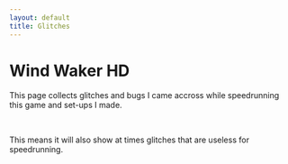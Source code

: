```yaml
---
layout: default
title: Glitches
---
```


<p><h1>Wind Waker HD</h1></p>
<p>This page collects glitches and bugs I came accross while speedrunning this game and set-ups I made.</p>
<br />
<p>This means it will also show at times glitches that are useless for speedrunning.</p>
<p>&nbsp;</p>
<p>&nbsp;</p>